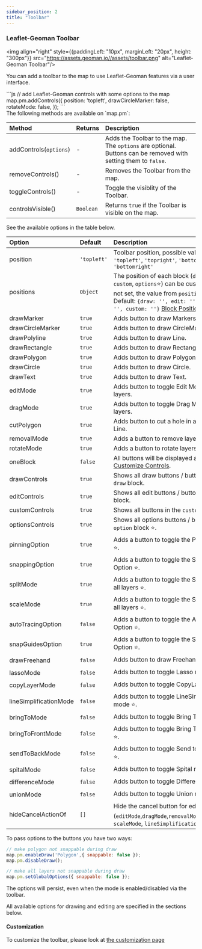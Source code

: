 ```yaml
---
sidebar_position: 2
title: "Toolbar"
---
```

### Leaflet-Geoman Toolbar

<img align="right" style={{paddingLeft: "10px", marginLeft: "20px", height: "300px"}} src="https://assets.geoman.io//assets/toolbar.png" alt="Leaflet-Geoman Toolbar"/>
  
You can add a toolbar to the map to use Leaflet-Geoman features via a user interface.  
<div style={{paddingRight: "10px", marginRight: "20px", height: "300px"}}>
```js
// add Leaflet-Geoman controls with some options to the map  
map.pm.addControls({  
  position: 'topleft',  
  drawCircleMarker: false,
  rotateMode: false,
}); 
```
</div>
The following methods are available on `map.pm`:  
  
| Method                        | Returns   | Description                                                                                                   |  
| :---------------------------- | :-------- | :------------------------------------------------------------------------------------------------------------ |  
| addControls(`options`)        | -         | Adds the Toolbar to the map. The `options` are optional. Buttons can be removed with setting them to `false`. |  
| removeControls()              | -         | Removes the Toolbar from the map.                                                                             |  
| toggleControls()              | -         | Toggle the visiblity of the Toolbar.                                                                          |  
| controlsVisible()             | `Boolean` | Returns `true` if the Toolbar is visible on the map.                                                          |
  
  
See the available options in the table below.  
  
| Option             | Default     | Description                                                                                      |  
| :----------------- | :---------- | :----------------------------------------------------------------------------------------------- |  
| position           | `'topleft'` | Toolbar position, possible values are `'topleft'`, `'topright'`, `'bottomleft'`, `'bottomright'` |  
| positions           | `Object`   | The position of each block (`draw`, `edit`, `custom`, `options`⭐)  can be customized. If not set, the value from `position` is taken. Default: `{draw: '', edit: '', options: '', custom: ''}` [Block Position](#toolbar-block-position) | 
| drawMarker         | `true`      | Adds button to draw Markers.                                                                     |  
| drawCircleMarker   | `true`      | Adds button to draw CircleMarkers.                                                               |  
| drawPolyline       | `true`      | Adds button to draw Line.                                                                        |  
| drawRectangle      | `true`      | Adds button to draw Rectangle.                                                                   |  
| drawPolygon        | `true`      | Adds button to draw Polygon.                                                                     |  
| drawCircle         | `true`      | Adds button to draw Circle.                                                                      |  
| drawText           | `true`      | Adds button to draw Text.                                                                        |  
| editMode           | `true`      | Adds button to toggle Edit Mode for all layers.                                                  |  
| dragMode           | `true`      | Adds button to toggle Drag Mode for all layers.                                                  |  
| cutPolygon         | `true`      | Adds button to cut a hole in a Polygon or Line.                                                  |  
| removalMode        | `true`      | Adds a button to remove layers.                                                                  | 
| rotateMode         | `true`      | Adds a button to rotate layers.                                                                  | 
| oneBlock           | `false`     | All buttons will be displayed as one block [Customize Controls](#customize-controls).            |
| drawControls       | `true`      | Shows all draw buttons / buttons in the `draw` block.                                            |
| editControls       | `true`      | Shows all edit buttons / buttons in the `edit` block.                                            |
| customControls     | `true`      | Shows all buttons in the `custom` block.                                                         |
| optionsControls    | `true`      | Shows all options buttons / buttons in the `option` block ⭐.                                     |
| pinningOption      | `true`      | Adds a button to toggle the Pinning Option ⭐.                                                    |  
| snappingOption     | `true`      | Adds a button to toggle the Snapping Option ⭐.                                                   |  
| splitMode          | `true`      | Adds a button to toggle the Split Mode for all layers ⭐.                                         |  
| scaleMode          | `true`      | Adds a button to toggle the Scale Mode for all layers ⭐.                                         |  
| autoTracingOption  | `false`     | Adds a button to toggle the Auto Tracing Option ⭐.                                               |
| snapGuidesOption   | `true`      | Adds a button to toggle the SnapGuides Option ⭐.                                                 |
| drawFreehand       | `false`     | Adds button to draw Freehand ⭐.                                                                  |
| lassoMode          | `false`     | Adds button to toggle Lasso mode ⭐.                                                              |
| copyLayerMode      | `false`     | Adds button to toggle CopyLayer mode ⭐.                                                          |
| lineSimplificationMode  | `false`     | Adds button to toggle LineSimplification mode ⭐.                                            |
| bringToMode        | `false`     | Adds button to toggle Bring To modes ⭐.                                                          |
| bringToFrontMode   | `false`     | Adds button to toggle Bring To Front mode ⭐.                                                     |
| sendToBackMode     | `false`     | Adds button to toggle Send to Back mode ⭐.                                                       |
| spitalMode         | `false`     | Adds button to toggle Spital mode ⭐.                                                             |
| differenceMode     | `false`     | Adds button to toggle Difference mode ⭐.                                                         |
| unionMode          | `false`     | Adds button to toggle Union mode ⭐.                                                              |
| hideCancelActionOf | `[]`        | Hide the cancel button for edit modes ⭐. (`editMode`,`dragMode`,`removalMode`,`rotateMode`, `scaleMode`, `lineSimplificationMode`) |

To pass options to the buttons you have two ways:
```js
// make polygon not snappable during draw  
map.pm.enableDraw('Polygon',{ snappable: false }); 
map.pm.disableDraw();
```
```js
// make all layers not snappable during draw  
map.pm.setGlobalOptions({ snappable: false }); 
```
The options will persist, even when the mode is enabled/disabled via the toolbar.  
  
All available options for drawing and editing are specified in the sections below.

#### Customization

To customize the toolbar, please look at [the customization page](/customize/toolbar)
